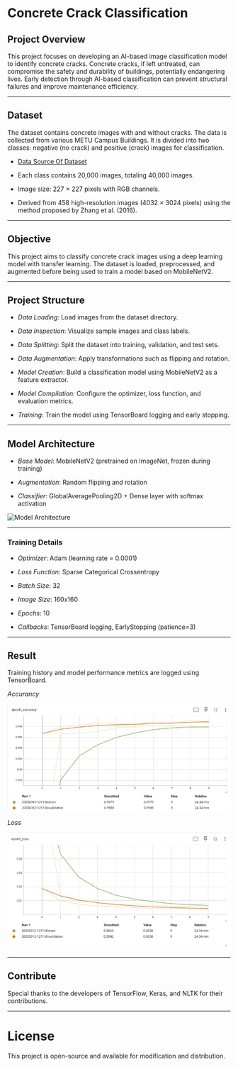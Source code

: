 # Concrete Crack Classification

## Project Overview

This project focuses on developing an AI-based image classification model to identify concrete cracks. Concrete cracks, if left untreated, can compromise the safety and durability of buildings, potentially endangering lives. Early detection through AI-based classification can prevent structural failures and improve maintenance efficiency.

---

## Dataset

The dataset contains concrete images with and without cracks. The data is collected from various METU Campus Buildings. It is divided into two classes: negative (no crack) and positive (crack) images for classification.

* [Data Source Of Dataset](https://data.mendeley.com/datasets/5y9wdsg2zt/2)

* Each class contains 20,000 images, totaling 40,000 images.

* Image size: 227 × 227 pixels with RGB channels.

* Derived from 458 high-resolution images (4032 × 3024 pixels) using the method proposed by Zhang et al. (2016).

---

## Objective

This project aims to classify concrete crack images using a deep learning model with transfer learning. The dataset is loaded, preprocessed, and augmented before being used to train a model based on MobileNetV2.

---

## Project Structure

* *Data Loading*: Load images from the dataset directory.

* *Data Inspection*: Visualize sample images and class labels.

* *Data Splitting*: Split the dataset into training, validation, and test sets.

* *Data Augmentation*: Apply transformations such as flipping and rotation.

* *Model Creation*: Build a classification model using MobileNetV2 as a feature extractor.

* *Model Compilation*: Configure the optimizer, loss function, and evaluation metrics.

* *Training*: Train the model using TensorBoard logging and early stopping.

---

## Model Architecture

* *Base Model*: MobileNetV2 (pretrained on ImageNet, frozen during training)

* *Augmentation*: Random flipping and rotation

* *Classifier*: GlobalAveragePooling2D + Dense layer with softmax activation

![Model Architecture](Img/model.png=300x200)

---

### Training Details

* *Optimizer*: Adam (learning rate = 0.0001)

* *Loss Function*: Sparse Categorical Crossentropy

* *Batch Size*: 32

* *Image Size*: 160x160

* *Epochs*: 10

* *Callbacks*: TensorBoard logging, EarlyStopping (patience=3)

---

## Result

Training history and model performance metrics are logged using TensorBoard.

*Accurancy*

![Train & Val Accurancy](Img/Accuracy.jpg)

*Loss*

![Train & Val Loss](Img/loss.jpg)

---

## Contribute

Special thanks to the developers of TensorFlow, Keras, and NLTK for their contributions.

---

# License

This project is open-source and available for modification and distribution.